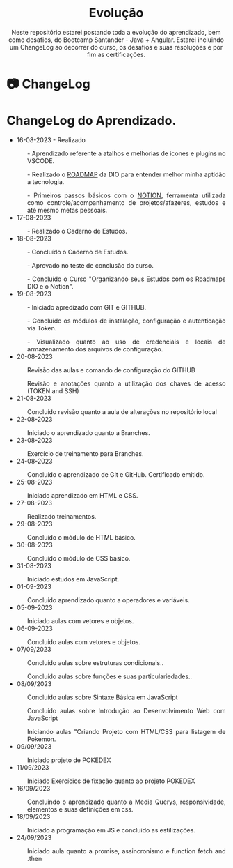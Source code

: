 <h1 align="center">
<br>
  Evolução
<br>
</h1>

<p align="center">Neste repositório estarei postando toda a evolução do aprendizado, bem como desafios, do Bootcamp Santander - Java +  Angular. Estarei incluindo um ChangeLog ao decorrer do curso, os desafios e suas resoluções e por fim as certificações. </p>

# 📷 ChangeLog

<div align="justify" >
<h1>ChangeLog do Aprendizado.</h1>
    <ul>
        <li>16-08-2023 - Realizado</li>
        <ol>- Aprendizado referente a atalhos e melhorias de icones e plugins no VSCODE.</ol>
        <ol>- Realizado o <a href="https://digitalinnovationone.github.io/roadmaps/" target="_blank" rel="ROADMAP DIO">ROADMAP</a> da DIO para entender melhor minha aptidão a tecnologia.</ol>
        <ol>- Primeiros passos básicos com o <a href="http://www.notion.so/" target="_blank" rel="Notion">NOTION</a>, ferramenta utilizada como controle/acompanhamento de projetos/afazeres, estudos e até mesmo metas pessoais.</ol>
        <li>17-08-2023</li>
        <ol>- Realizado o Caderno de Estudos.</ol>
        <li>18-08-2023</li>
        <ol>- Concluído o Caderno de Estudos.</ol>
        <ol>- Aprovado no teste de conclusão do curso.</ol>
        <ol>- Concluído o Curso "Organizando seus Estudos com os Roadmaps DIO e o Notion".</ol>
        <li>19-08-2023</li>
        <ol>- Iniciado apredizado com GIT e GITHUB.</ol>
        <ol>- Concluído os módulos de instalação, configuração e autenticação via Token.</ol>
        <ol>- Visualizado quanto ao uso de credenciais e locais de armazenamento dos arquivos de configuração.</ol>
        <li>20-08-2023</li>
        <ol>Revisão das aulas e comando de configuração do GITHUB</ol>
        <ol>Revisão e anotações quanto a utilização dos chaves de acesso (TOKEN and SSH)</ol>
        <li>21-08-2023</li>
        <ol>Concluído revisão quanto a aula de alterações no repositório local</ol>
        <li>22-08-2023</li>
        <ol>Iniciado o aprendizado quanto a Branches.</ol>
        <li>23-08-2023</li>
        <ol>Exercício de treinamento para Branches.</ol>
        <li>24-08-2023</li>
        <ol>Concluído o aprendizado de Git e GitHub. Certificado emitido.</ol>
        <li>25-08-2023</li>
        <ol>Iniciado aprendizado em HTML e CSS.</ol>
        <li>27-08-2023</li>
        <ol>Realizado treinamentos.</ol>
        <li>29-08-2023</li>
        <ol>Concluído o módulo de HTML básico.</ol>
        <li>30-08-2023</li>
        <ol>Concluído o módulo de CSS básico.</ol>
        <li>31-08-2023</li>
        <ol>Iniciado estudos em JavaScript.</ol>
        <li>01-09-2023</li>
        <ol>Concluído aprendizado quanto a operadores e variáveis.</ol>
        <li>05-09-2023</li>
        <ol>Iniciado aulas com vetores e objetos.</ol>
        <li>06-09-2023</li>
        <ol>Concluído aulas com vetores e objetos.</ol>
        <li>07/09/2023</li>
        <ol>Concluído aulas sobre estruturas condicionais..</ol>
        <ol>Concluído aulas sobre funções e suas particulariedades..</ol>
        <li>08/09/2023</li>
        <ol>Concluído aulas sobre Sintaxe Básica em JavaScript</ol>
        <ol>Concluído aulas sobre Introdução ao Desenvolvimento Web com JavaScript</ol>
        <ol>Iniciando aulas "Criando Projeto com HTML/CSS para listagem de Pokemon.</ol>
        <li>09/09/2023</li>
        <ol>Iniciado projeto de POKEDEX</ol>
        <li>11/09/2023</li>
        <ol>Iniciado Exercícios de fixação quanto ao projeto POKEDEX</ol>
        <li>16/09/2023</li>
        <ol>Concluindo o aprendizado quanto a Media Querys, responsividade, elementos e suas definições em css.</ol>
        <li>18/09/2023</li>
        <ol>Iniciado a programação em JS e concluido as estilizações.</ol>
        <li>24/09/2023</li>
        <ol>Iniciado aula quanto a promise, assincronismo e function fetch and .then</ol>
    </ul>
</div>